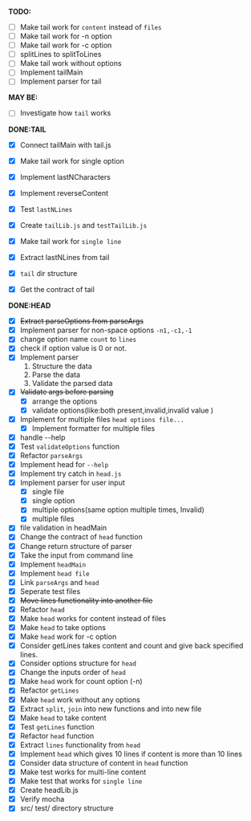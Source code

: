 **TODO:**
- [ ] Make tail work for `content` instead of `files`
- [ ] Make tail work for -n option
- [ ] Make tail work for -c option
- [ ] splitLines to splitToLines
- [ ] Make tail work without options
- [ ] Implement tailMain
- [ ] Implement parser for tail

**MAY BE:**
- [ ] Investigate how `tail` works


**DONE:TAIL**
- [x] Connect tailMain with tail.js
- [x] Make tail work for single option
- [x] Implement lastNCharacters
- [x] Implement reverseContent
- [x] Test `lastNLines`
- [x] Create `tailLib.js` and `testTailLib.js`
- [x] Make tail work for `single line`
- [x] Extract lastNLines from tail
- [x] `tail` dir structure
- [x] Get the contract of tail


**DONE:HEAD**
- [x] ~~Extract parseOptions from parseArgs~~
- [x] Implement parser for non-space options `-n1,-c1,-1`
- [x] change option name `count` to `lines`
- [x] check if option value is 0 or not.
- [x] Implement parser
  1. Structure the data
  2. Parse the data
  3. Validate the parsed data
- [x] ~~Validate args before parsing~~
  - [x] arrange the options
  - [x] validate options(like:both present,invalid,invalid value )
- [x] Implement for multiple files `head options file...`
  - [x] Implement formatter for multiple files
- [x] handle --help
- [x] Test `validateOptions` function
- [x] Refactor `parseArgs`
- [x] Implement head for `--help`
- [x] Implement try catch in `head.js`
- [x] Implement parser for user input
  - [x] single file
  - [x] single option
  - [x] multiple options(same option multiple times, Invalid)
  - [x] multiple files
- [x] file validation in headMain
- [x] Change the contract of `head` function
- [x] Change return structure of parser
- [x] Take the input from command line
- [x] Implement `headMain`
- [x] Implement `head file`
- [x] Link `parseArgs` and `head`
- [x] Seperate test files
- [x] ~~Move lines functionality into another file~~
- [x] Refactor `head`
- [x] Make `head` works for content instead of files
- [x] Make `head` to take options
- [x] Make `head` work for -c option
- [x] Consider getLines takes content and count and give back specified lines.
- [x] Consider options structure for `head`
- [x] Change the inputs order of `head`
- [x] Make `head` work for count option (-n)
- [x] Refactor `getLines`
- [x] Make `head` work without any options
- [x] Extract `split`, `join` into new functions and into new file
- [x] Make `head` to take content
- [x] Test `getLines` function
- [x] Refactor `head` function
- [x] Extract `lines` functionality from `head`
- [x] Implement `head` which gives 10 lines if content is more than 10 lines
- [x] Consider data structure of content in `head` function
- [x] Make test works for multi-line content
- [x] Make test that works for `single line`
- [x] Create headLib.js
- [x] Verify mocha
- [x] src/ test/ directory structure
